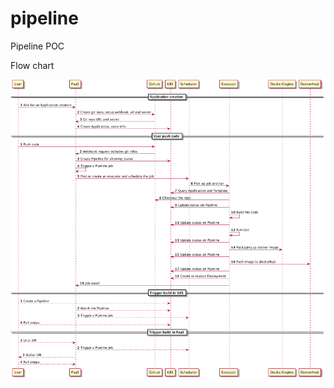 # pipeline
Pipeline POC

Flow chart

<img src="https://github.com/shaoxt/pipeline/blob/master/docs/flowchart.png"/>
